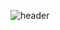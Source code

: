 ![header](https://capsule-render.vercel.app/api?type=wave&color=98B485&height=300&section=footer&text=LeeMinHyeong&fontSize=90&fontAlignY=70)
